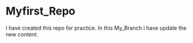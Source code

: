 # Myfirst_Repo
I have created this repo for practice.
In this My_Branch i have update the new content.

